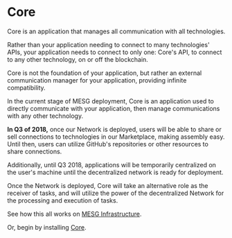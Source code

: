 # Core

Core is an application that manages all communication with all technologies.

Rather than your application needing to connect to many technologies' APIs, your application needs to connect to only one: Core's API, to connect to any other technology, on or off the blockchain.

Core is not the foundation of your application, but rather an external communication manager for your application, providing infinite compatibility.

In the current stage of MESG deployment, Core is an application used to directly communicate with your application, then manage communications with any other technology.

**In Q3 of 2018,** once our Network is deployed, users will be able to share or sell connections to technologies in our Marketplace, making assembly easy. Until then, users can utilize GitHub's repositories or other resources to share connections.   
  
Additionally, until Q3 2018, applications will be temporarily centralized on the user's machine until the decentralized network is ready for deployment.

Once the Network is deployed, Core will take an alternative role as the receiver of tasks, and will utilize the power of the decentralized Network for the processing and execution of tasks.

See how this all works on [MESG Infrastructure](mesg-infrastructure.md).

Or, begin by installing [Core](core.md).

